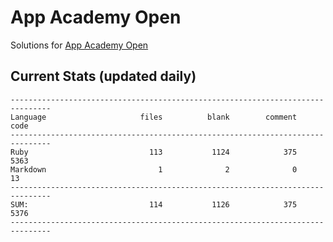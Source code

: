 # App Academy Open
Solutions for [App Academy Open](https://open.appacademy.io)

## Current Stats (updated daily)
```
-------------------------------------------------------------------------------
Language                     files          blank        comment           code
-------------------------------------------------------------------------------
Ruby                           113           1124            375           5363
Markdown                         1              2              0             13
-------------------------------------------------------------------------------
SUM:                           114           1126            375           5376
-------------------------------------------------------------------------------
```


